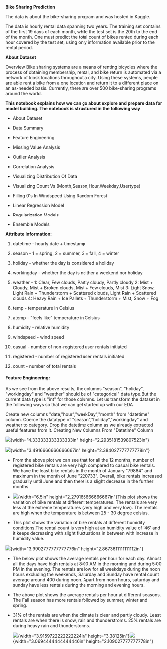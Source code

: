 **Bike Sharing Prediction**

The data is about the bike-sharing program and was hosted in Kaggle.

The data is hourly rental data spanning two years. The training set
contains of the first 19 days of each month, while the test set is the
20th to the end of the month. One must predict the total count of bikes
rented during each hour covered by the test set, using only information
available prior to the rental period.

**About Dataset**

Overview Bike sharing systems are a means of renting bicycles where the
process of obtaining membership, rental, and bike return is automated
via a network of kiosk locations throughout a city. Using these systems,
people are able rent a bike from a one location and return it to a
different place on an as-needed basis. Currently, there are over 500
bike-sharing programs around the world.

**This notebook explains how we can go about explore and prepare data
for model building. The notebook is structured in the following way**

-   About Dataset

-   Data Summary

-   Feature Engineering

-   Missing Value Analysis

-   Outlier Analysis

-   Correlation Analysis

-   Visualizing Distribution Of Data

-   Visualizing Count Vs (Month,Season,Hour,Weekday,Usertype)

-   Filling 0\'s In Windspeed Using Random Forest

-   Linear Regression Model

-   Regularization Models

-   Ensemble Models

**Attribute Information:**

1.  datetime - hourly date + timestamp

2.  season - 1 = spring, 2 = summer, 3 = fall, 4 = winter

3.  holiday - whether the day is considered a holiday

4.  workingday - whether the day is neither a weekend nor holiday

5.  weather - 1: Clear, Few clouds, Partly cloudy, Partly cloudy 2:
    Mist + Cloudy, Mist + Broken clouds, Mist + Few clouds, Mist 3:
    Light Snow, Light Rain + Thunderstorm + Scattered clouds, Light
    Rain + Scattered clouds 4: Heavy Rain + Ice Pallets + Thunderstorm +
    Mist, Snow + Fog

6.  temp - temperature in Celsius

7.  atemp - \"feels like\" temperature in Celsius

8.  humidity - relative humidity

9.  windspeed - wind speed

10. casual - number of non-registered user rentals initiated

11. registered - number of registered user rentals initiated

12. count - number of total rentals

#### **Feature Engineering:**

As we see from the above results, the columns \"season\", \"holiday\",
\"workingday\" and \"weather\" should be of \"categorical\" data
type.But the current data type is \"int\" for those columns. Let us
transform the dataset in the following ways so that we can get started
up with our EDA

Create new columns \"date,\"hour\",\"weekDay\",\"month\" from
\"datetime\" column. Coerce the datatype of
\"season\",\"holiday\",\"workingday\" and weather to category. Drop the
datetime column as we already extracted useful features from it.
Creating New Columns From \"Datetime\" Column

![](media/image1.png){width="4.333333333333333in"
height="2.2935181539807523in"}

![](media/image2.png){width="3.4916666666666667in"
height="2.384027777777778in"}

-   From the above plot we can see that for all the 12 months, number of
    registered bike rentals are very high compared to casual bike
    rentals. We have the least bike rentals in the month of January
    \"79884\" and maximum in the month of June \"220733\". Overall, bike
    rentals increased gradually until June and then there is a slight
    decrease in the further months

<!-- -->

-   ![](media/image3.png){width="6.5in"
    height="2.279166666666667in"}This plot shows the variation of bike
    rentals at different temperatures. The rentals are very less at the
    extreme temperatures (very high and very low). The rentals are high
    when the temperature is between 25 - 30 degree celsius.

-   This plot shows the variation of bike rentals at different humidity
    conditions.The rental count is very high at an humidity value of
    \'46\' and it keeps decreasing with slight fluctuations in between
    with increase in humidity value.

![](media/image4.png){width="3.9902777777777776in"
height="2.8673611111111112in"}

-   The below plot shows the average rentals per hour for each day.
    Almost all the days have high rentals at 8:00 AM in the morning and
    during 5:00 PM in the evening. The rentals are low for all weekdays
    during the noon hours excluding the weekends, Saturday and Sunday
    have rental count average around 400 during noon. Apart from noon
    hours, saturday and sunday have less rentals during the morning and
    evening hours.

-   The above plot shows the average rentals per hour at different
    seasons. The Fall season has more rentals followed by summer, winter
    and spring.

-   31% of the rentals are when the climate is clear and partly cloudy.
    Least rentals are when there is snow, rain and thunderstroms. 25%
    rentals are during heavy rain and thunderstorms.

    ![](media/image5.png){width="3.9159722222222224in"
    height="3.38125in"}![](media/image6.png){width="3.0694444444444446in"
    height="2.109027777777778in"}
